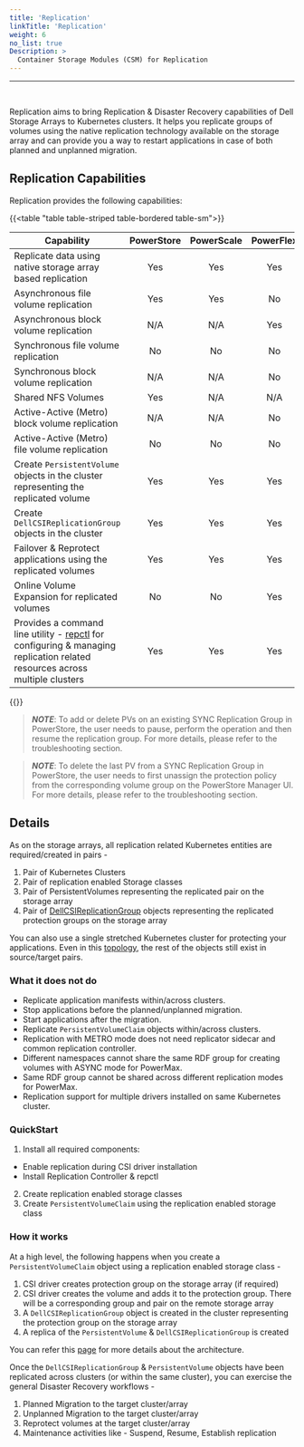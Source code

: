 ```yaml
---
title: 'Replication'
linkTitle: 'Replication'
weight: 6
no_list: true
Description: >
  Container Storage Modules (CSM) for Replication
---
```


<hr>
<br>

Replication aims to bring Replication & Disaster Recovery capabilities of Dell
Storage Arrays to Kubernetes clusters. It helps you replicate groups of volumes
using the native replication technology available on the storage array and can
provide you a way to restart applications in case of both planned and unplanned
migration.

## Replication Capabilities

Replication provides the following capabilities:

{{<table "table table-striped table-bordered table-sm">}}

| Capability                                                                                                                                                        | PowerStore | PowerScale | PowerFlex | PowerMax | Unity |
| ----------------------------------------------------------------------------------------------------------------------------------------------------------------- | :--------: | :--------: | :-------: | :------: | :---: |
| <div style="text-align: left">Replicate data using native storage array based replication                                                                         |    Yes     |    Yes     |    Yes    |   Yes    |  No   |
| <div style="text-align: left">Asynchronous file volume replication                                                                                                |    Yes     |    Yes     |    No     |    No    |  No   |
| <div style="text-align: left">Asynchronous block volume replication                                                                                               |    N/A     |    N/A     |    Yes    |   Yes    |  No   |
| <div style="text-align: left">Synchronous file volume replication                                                                                                 |     No     |     No     |    No     |    No    |  No   |
| <div style="text-align: left">Synchronous block volume replication                                                                                                |    N/A     |    N/A     |    No     |   Yes    |  No   |
| <div style="text-align: left">Shared NFS Volumes                                                                                                                  |    Yes     |    N/A     |    N/A    |   N/A    |  N/A  |
| <div style="text-align: left">Active-Active (Metro) block volume replication                                                                                      |    N/A     |    N/A     |    No     |   Yes    |  No   |
| <div style="text-align: left">Active-Active (Metro) file volume replication                                                                                       |     No     |     No     |    No     |    No    |  No   |
| <div style="text-align: left">Create `PersistentVolume` objects in the cluster representing the replicated volume                                                 |    Yes     |    Yes     |    Yes    |   Yes    |  No   |
| <div style="text-align: left">Create `DellCSIReplicationGroup` objects in the cluster                                                                             |    Yes     |    Yes     |    Yes    |   Yes    |  No   |
| <div style="text-align: left">Failover & Reprotect applications using the replicated volumes                                                                      |    Yes     |    Yes     |    Yes    |   Yes    |  No   |
| <div style="text-align: left">Online Volume Expansion for replicated volumes                                                                                      |     No     |     No     |    Yes    |   Yes    |  No   |
| <div style="text-align: left">Provides a command line utility - [repctl](tools) for configuring & managing replication related resources across multiple clusters |    Yes     |    Yes     |    Yes    |   Yes    |  No   |

{{</table>}}

> _**NOTE**_: To add or delete PVs on an existing SYNC Replication Group in
> PowerStore, the user needs to pause, perform the operation and then resume the
> replication group. For more details, please refer to the troubleshooting
> section.

> _**NOTE**_: To delete the last PV from a SYNC Replication Group in PowerStore,
> the user needs to first unassign the protection policy from the corresponding
> volume group on the PowerStore Manager UI. For more details, please refer to
> the troubleshooting section.

## Details

As on the storage arrays, all replication related Kubernetes entities are
required/created in pairs -

1. Pair of Kubernetes Clusters
2. Pair of replication enabled Storage classes
3. Pair of PersistentVolumes representing the replicated pair on the storage
   array
4. Pair of [DellCSIReplicationGroup](architecture/#dellcsireplicationgroup)
   objects representing the replicated protection groups on the storage array

You can also use a single stretched Kubernetes cluster for protecting your
applications. Even in this [topology](cluster-topologies), the rest of the
objects still exist in source/target pairs.

### What it does not do

- Replicate application manifests within/across clusters.
- Stop applications before the planned/unplanned migration.
- Start applications after the migration.
- Replicate `PersistentVolumeClaim` objects within/across clusters.
- Replication with METRO mode does not need replicator sidecar and common
  replication controller.
- Different namespaces cannot share the same RDF group for creating volumes with
  ASYNC mode for PowerMax.
- Same RDF group cannot be shared across different replication modes for
  PowerMax.
- Replication support for multiple drivers installed on same Kubernetes cluster.

### QuickStart

1. Install all required components:

- Enable replication during CSI driver installation
- Install Replication Controller & repctl

2. Create replication enabled storage classes
3. Create `PersistentVolumeClaim` using the replication enabled storage class

### How it works

At a high level, the following happens when you create a `PersistentVolumeClaim`
object using a replication enabled storage class -

1. CSI driver creates protection group on the storage array (if required)
2. CSI driver creates the volume and adds it to the protection group. There will
   be a corresponding group and pair on the remote storage array
3. A `DellCSIReplicationGroup` object is created in the cluster representing the
   protection group on the storage array
4. A replica of the `PersistentVolume` & `DellCSIReplicationGroup` is created

You can refer this [page](architecture) for more details about the architecture.

Once the `DellCSIReplicationGroup` & `PersistentVolume` objects have been
replicated across clusters (or within the same cluster), you can exercise the
general Disaster Recovery workflows -

1. Planned Migration to the target cluster/array
2. Unplanned Migration to the target cluster/array
3. Reprotect volumes at the target cluster/array
4. Maintenance activities like - Suspend, Resume, Establish replication
